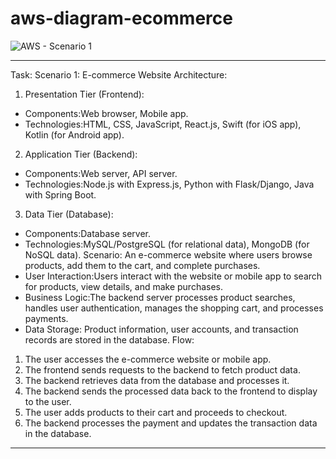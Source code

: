 # aws-diagram-ecommerce

![AWS - Scenario 1](https://github.com/njlatonio/aws-diagram-ecommerce/assets/168039404/55158008-1278-4c70-b7f9-1a566b0a482c)

**********
Task:
Scenario 1: E-commerce Website
Architecture:
1. Presentation Tier (Frontend):
  - Components:Web browser, Mobile app.
  - Technologies:HTML, CSS, JavaScript, React.js, Swift (for iOS app), Kotlin (for Android app).
2. Application Tier (Backend):
  - Components:Web server, API server.
  - Technologies:Node.js with Express.js, Python with Flask/Django, Java with Spring Boot.
3. Data Tier (Database):
  - Components:Database server.
  - Technologies:MySQL/PostgreSQL (for relational data), MongoDB (for NoSQL data).
Scenario:
An e-commerce website where users browse products, add them to the cart, and complete purchases.
- User Interaction:Users interact with the website or mobile app to search for products, view details, and make purchases.
- Business Logic:The backend server processes product searches, handles user authentication, manages the shopping cart, and processes payments.
- Data Storage: Product information, user accounts, and transaction records are stored in the database.
Flow:
1. The user accesses the e-commerce website or mobile app.
2. The frontend sends requests to the backend to fetch product data.
3. The backend retrieves data from the database and processes it.
4. The backend sends the processed data back to the frontend to display to the user.
5. The user adds products to their cart and proceeds to checkout.
6. The backend processes the payment and updates the transaction data in the database.
**********
